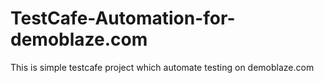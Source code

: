 # TestCafe-Automation-for-demoblaze.com
This is simple testcafe project which automate testing on demoblaze.com 

